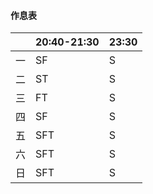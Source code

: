 #### 作息表

|      | 20:40-21:30 | 23:30 |
| ---- | ----------- | ----- |
| 一   | SF          | S     |
| 二   | ST          | S     |
| 三   | FT          | S     |
| 四   | SF          | S     |
| 五   | SFT         | S     |
| 六   | SFT         | S     |
| 日   | SFT         | S     |

